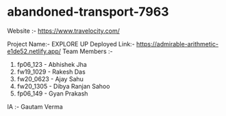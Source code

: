 # abandoned-transport-7963

Website :- https://www.travelocity.com/

Project Name:- EXPLORE UP
Deployed Link:- https://admirable-arithmetic-e1de52.netlify.app/
Team Members :-
1. fp06_123 - Abhishek Jha
2. fw19_1029 - Rakesh Das
3. fw20_0623 - Ajay Sahu
4. fw20_1305 - Dibya Ranjan Sahoo
5. fp06_149 - Gyan Prakash

IA :- Gautam Verma
